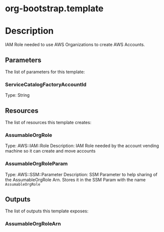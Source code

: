 # org-bootstrap.template
# Description
IAM Role needed to use AWS Organizations to create AWS Accounts.

## Parameters
The list of parameters for this template:

### ServiceCatalogFactoryAccountId 
Type: String   

## Resources
The list of resources this template creates:

### AssumableOrgRole 
Type: AWS::IAM::Role 
Description: IAM Role needed by the account vending machine so it can create and move accounts
 
### AssumableOrgRoleParam 
Type: AWS::SSM::Parameter 
Description: SSM Parameter to help sharing of the AssumableOrgRole Arn.  Stores it in the SSM Param with the name
```AssumableOrgRole```
 

## Outputs
The list of outputs this template exposes:

### AssumableOrgRoleArn 
  

